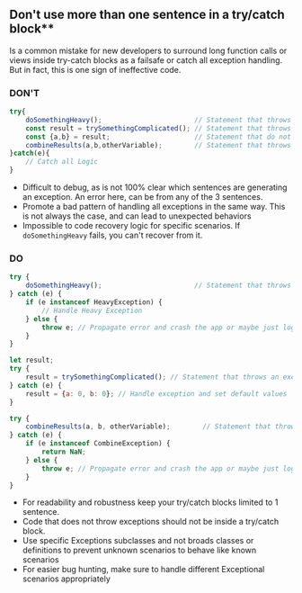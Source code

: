## Don't use more than one sentence in a try/catch block**

Is a common mistake for new developers to surround long function calls or views inside try-catch blocks as a failsafe or catch all exception handling. But in fact, this is one sign of ineffective code.

### DON'T

```js
try{
    doSomethingHeavy();                       // Statement that throws an exception
    const result = trySomethingComplicated(); // Statement that throws an exception
    const {a,b} = result;                     // Statement that do not throw an exception
    combineResults(a,b,otherVariable);        // Statement that throws an exception
}catch(e){
    // Catch all Logic
}
```

- Difficult to debug, as is not 100% clear which sentences are generating an exception. An error here, can be from any of the 3 sentences.
- Promote a bad pattern of handling all exceptions in the same way. This is not always the case, and can lead to unexpected behaviors
- Impossible to code recovery logic for specific scenarios. If `doSomethingHeavy` fails, you can't recover from it. 

### DO

```js
try {
    doSomethingHeavy();                       // Statement that throws an exception
} catch (e) {
    if (e instanceof HeavyException) {
        // Handle Heavy Exception
    } else {
        throw e; // Propagate error and crash the app or maybe just log the error.
    }
}

let result;
try {
    result = trySomethingComplicated(); // Statement that throws an exception
} catch (e) {
    result = {a: 0, b: 0}; // Handle exception and set default values
}

try {
    combineResults(a, b, otherVariable);        // Statement that throws an exception
} catch (e) {
    if (e instanceof CombineException) {
        return NaN;
    } else {
        throw e; // Propagate error and crash the app or maybe just log the error.
    }
}

```

- For readability and robustness keep your try/catch blocks limited to 1 sentence.
- Code that does not throw exceptions should not be inside a try/catch block.
- Use specific Exceptions subclasses and not broads classes or definitions to prevent unknown scenarios to behave like known scenarios
- For easier bug hunting, make sure to handle different Exceptional scenarios appropriately  
